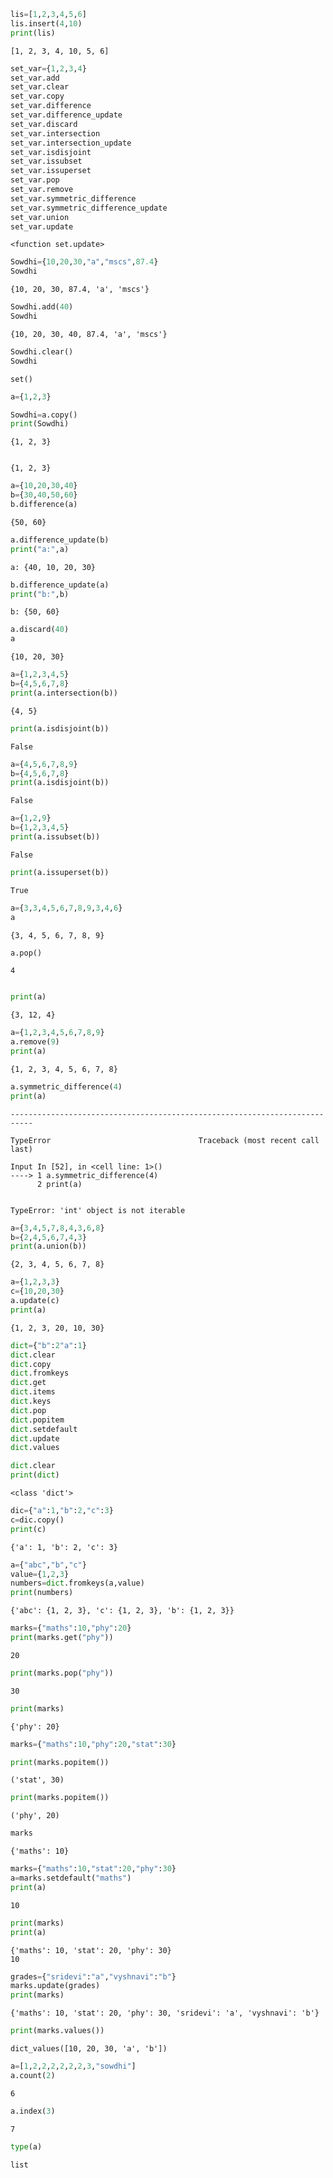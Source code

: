 ```python
lis=[1,2,3,4,5,6]
lis.insert(4,10)
print(lis)
```

    [1, 2, 3, 4, 10, 5, 6]
    


```python
set_var={1,2,3,4}
set_var.add
set_var.clear
set_var.copy
set_var.difference
set_var.difference_update
set_var.discard
set_var.intersection
set_var.intersection_update
set_var.isdisjoint
set_var.issubset
set_var.issuperset
set_var.pop
set_var.remove
set_var.symmetric_difference
set_var.symmetric_difference_update
set_var.union
set_var.update
```




    <function set.update>




```python
Sowdhi={10,20,30,"a","mscs",87.4}
Sowdhi
```




    {10, 20, 30, 87.4, 'a', 'mscs'}




```python
Sowdhi.add(40)
Sowdhi
```




    {10, 20, 30, 40, 87.4, 'a', 'mscs'}




```python
Sowdhi.clear()
Sowdhi
```




    set()




```python
a={1,2,3}
```


```python
Sowdhi=a.copy()
print(Sowdhi)
```

    {1, 2, 3}
    


```python

```




    {1, 2, 3}




```python
a={10,20,30,40}
b={30,40,50,60}
b.difference(a)
```




    {50, 60}




```python
a.difference_update(b)
print("a:",a)
```

    a: {40, 10, 20, 30}
    


```python
b.difference_update(a)
print("b:",b)
```

    b: {50, 60}
    


```python
a.discard(40)
a
```




    {10, 20, 30}




```python
a={1,2,3,4,5}
b={4,5,6,7,8}
print(a.intersection(b))

```

    {4, 5}
    


```python
print(a.isdisjoint(b))
```

    False
    


```python
a={4,5,6,7,8,9}
b={4,5,6,7,8}
print(a.isdisjoint(b))
```

    False
    


```python
a={1,2,9}
b={1,2,3,4,5}
print(a.issubset(b))
```

    False
    


```python
print(a.issuperset(b))
```

    True
    


```python
a={3,3,4,5,6,7,8,9,3,4,6}
a
```




    {3, 4, 5, 6, 7, 8, 9}




```python
a.pop()
```




    4




```python

```


```python
print(a)
```

    {3, 12, 4}
    


```python
a={1,2,3,4,5,6,7,8,9}
a.remove(9)
print(a)
```

    {1, 2, 3, 4, 5, 6, 7, 8}
    


```python
a.symmetric_difference(4)
print(a)
```


    ---------------------------------------------------------------------------

    TypeError                                 Traceback (most recent call last)

    Input In [52], in <cell line: 1>()
    ----> 1 a.symmetric_difference(4)
          2 print(a)
    

    TypeError: 'int' object is not iterable



```python
a={3,4,5,7,8,4,3,6,8}
b={2,4,5,6,7,4,3}
print(a.union(b))
```

    {2, 3, 4, 5, 6, 7, 8}
    


```python
a={1,2,3,3}
c={10,20,30}
a.update(c)
print(a)
```

    {1, 2, 3, 20, 10, 30}
    


```python
dict={"b":2"a":1}
dict.clear
dict.copy
dict.fromkeys
dict.get
dict.items
dict.keys
dict.pop
dict.popitem
dict.setdefault
dict.update
dict.values
```


```python
dict.clear
print(dict)
```

    <class 'dict'>
    


```python
dic={"a":1,"b":2,"c":3}
c=dic.copy()
print(c)
```

    {'a': 1, 'b': 2, 'c': 3}
    


```python
a={"abc","b","c"}
value={1,2,3}
numbers=dict.fromkeys(a,value)
print(numbers)
```

    {'abc': {1, 2, 3}, 'c': {1, 2, 3}, 'b': {1, 2, 3}}
    


```python
marks={"maths":10,"phy":20}
print(marks.get("phy"))
```

    20
    


```python
print(marks.pop("phy"))
```

    30
    


```python
print(marks)
```

    {'phy': 20}
    


```python
marks={"maths":10,"phy":20,"stat":30}
```


```python
print(marks.popitem())
```

    ('stat', 30)
    


```python
print(marks.popitem())
```

    ('phy', 20)
    


```python
marks
```




    {'maths': 10}




```python
marks={"maths":10,"stat":20,"phy":30}
a=marks.setdefault("maths")
print(a)
```

    10
    


```python
print(marks)
print(a)
```

    {'maths': 10, 'stat': 20, 'phy': 30}
    10
    


```python
grades={"sridevi":"a","vyshnavi":"b"}
marks.update(grades)
print(marks)
```

    {'maths': 10, 'stat': 20, 'phy': 30, 'sridevi': 'a', 'vyshnavi': 'b'}
    


```python
print(marks.values())
```

    dict_values([10, 20, 30, 'a', 'b'])
    


```python
a=[1,2,2,2,2,2,2,3,"sowdhi"]
a.count(2)
```




    6




```python
a.index(3)
```




    7




```python
type(a)
```




    list




```python

```
